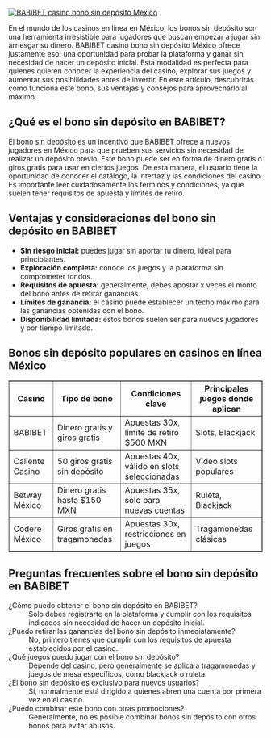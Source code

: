 [![BABIBET casino bono sin depósito México](https://123-caf.pages.dev/gitsignup.png)](https://vrmoo.ru/Bt82HjjY)

<p>En el mundo de los casinos en línea en México, los bonos sin depósito son una herramienta irresistible para jugadores que buscan empezar a jugar sin arriesgar su dinero. BABIBET casino bono sin depósito México ofrece justamente eso: una oportunidad para probar la plataforma y ganar sin necesidad de hacer un depósito inicial. Esta modalidad es perfecta para quienes quieren conocer la experiencia del casino, explorar sus juegos y aumentar sus posibilidades antes de invertir. En este artículo, descubrirás cómo funciona este bono, sus ventajas y consejos para aprovecharlo al máximo.</p>  <h2>¿Qué es el bono sin depósito en BABIBET?</h2> <p>El bono sin depósito es un incentivo que BABIBET ofrece a nuevos jugadores en México para que prueben sus servicios sin necesidad de realizar un depósito previo. Este bono puede ser en forma de dinero gratis o giros gratis para usar en ciertos juegos. De esta manera, el usuario tiene la oportunidad de conocer el catálogo, la interfaz y las condiciones del casino. Es importante leer cuidadosamente los términos y condiciones, ya que suelen tener requisitos de apuesta y límites de retiro.</p>  <h2>Ventajas y consideraciones del bono sin depósito en BABIBET</h2> <ul>   <li><strong>Sin riesgo inicial:</strong> puedes jugar sin aportar tu dinero, ideal para principiantes.</li>   <li><strong>Exploración completa:</strong> conoce los juegos y la plataforma sin comprometer fondos.</li>   <li><strong>Requisitos de apuesta:</strong> generalmente, debes apostar x veces el monto del bono antes de retirar ganancias.</li>   <li><strong>Límites de ganancia:</strong> el casino puede establecer un techo máximo para las ganancias obtenidas con el bono.</li>   <li><strong>Disponibilidad limitada:</strong> estos bonos suelen ser para nuevos jugadores y por tiempo limitado.</li> </ul>  <h2>Bonos sin depósito populares en casinos en línea México</h2> <table border="1" cellpadding="5" cellspacing="0">   <thead>     <tr>       <th>Casino</th>       <th>Tipo de bono</th>       <th>Condiciones clave</th>       <th>Principales juegos donde aplican</th>     </tr>   </thead>   <tbody>     <tr>       <td>BABIBET</td>       <td>Dinero gratis y giros gratis</td>       <td>Apuestas 30x, límite de retiro $500 MXN</td>       <td>Slots, Blackjack</td>     </tr>     <tr>       <td>Caliente Casino</td>       <td>50 giros gratis sin depósito</td>       <td>Apuestas 40x, válido en slots seleccionadas</td>       <td>Video slots populares</td>     </tr>     <tr>       <td>Betway México</td>       <td>Dinero gratis hasta $150 MXN</td>       <td>Apuestas 35x, solo para nuevas cuentas</td>       <td>Ruleta, Blackjack</td>     </tr>     <tr>       <td>Codere México</td>       <td>Giros gratis en tragamonedas</td>       <td>Apuestas 30x, restricciones en juegos</td>       <td>Tragamonedas clásicas</td>     </tr>   </tbody> </table>  <h2>Preguntas frecuentes sobre el bono sin depósito en BABIBET</h2> <dl>   <dt>¿Cómo puedo obtener el bono sin depósito en BABIBET?</dt>   <dd>Solo debes registrarte en la plataforma y cumplir con los requisitos indicados sin necesidad de hacer un depósito inicial.</dd>    <dt>¿Puedo retirar las ganancias del bono sin depósito inmediatamente?</dt>   <dd>No, primero tienes que cumplir con los requisitos de apuesta establecidos por el casino.</dd>    <dt>¿Qué juegos puedo jugar con el bono sin depósito?</dt>   <dd>Depende del casino, pero generalmente se aplica a tragamonedas y juegos de mesa específicos, como blackjack o ruleta.</dd>    <dt>¿El bono sin depósito es exclusivo para nuevos usuarios?</dt>   <dd>Sí, normalmente está dirigido a quienes abren una cuenta por primera vez en el casino.</dd>    <dt>¿Puedo combinar este bono con otras promociones?</dt>   <dd>Generalmente, no es posible combinar bonos sin depósito con otros bonos para evitar abusos.</dd> </dl>